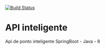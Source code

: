 [![Build Status](https://travis-ci.com/maqssimusgmail/ponto-inteligente-api.svg?branch=master)](https://travis-ci.com/maqssimusgmail/ponto-inteligente-api)
# API inteligente
Api de ponto inteligente SpringBoot - Java - 8
